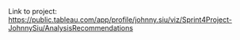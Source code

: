 Link to project: https://public.tableau.com/app/profile/johnny.siu/viz/Sprint4Project-JohnnySiu/AnalysisRecommendations
